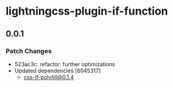 # lightningcss-plugin-if-function

## 0.0.1

### Patch Changes

- 523ac3c: refactor: further optimizations
- Updated dependencies [6045317]
    - css-if-polyfill@0.1.4
